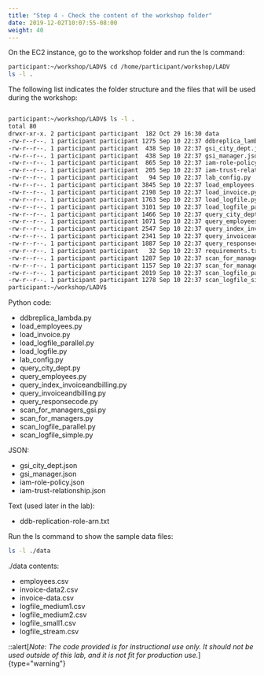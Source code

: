 ```yaml
---
title: "Step 4 - Check the content of the workshop folder"
date: 2019-12-02T10:07:55-08:00
weight: 40
---
```


On the EC2 instance, go to the workshop folder and run the ls command:

```bash
participant:~/workshop/LADV$ cd /home/participant/workshop/LADV
ls -l .
```

The following list indicates the folder structure and the files that will be used during the workshop:

```bash

participant:~/workshop/LADV$ ls -l .
total 80
drwxr-xr-x. 2 participant participant  182 Oct 29 16:30 data
-rw-r--r--. 1 participant participant 1275 Sep 10 22:37 ddbreplica_lambda.py
-rw-r--r--. 1 participant participant  438 Sep 10 22:37 gsi_city_dept.json
-rw-r--r--. 1 participant participant  438 Sep 10 22:37 gsi_manager.json
-rw-r--r--. 1 participant participant  865 Sep 10 22:37 iam-role-policy.json
-rw-r--r--. 1 participant participant  205 Sep 10 22:37 iam-trust-relationship.json
-rw-r--r--. 1 participant participant   94 Sep 10 22:37 lab_config.py
-rw-r--r--. 1 participant participant 3845 Sep 10 22:37 load_employees.py
-rw-r--r--. 1 participant participant 2198 Sep 10 22:37 load_invoice.py
-rw-r--r--. 1 participant participant 1763 Sep 10 22:37 load_logfile.py
-rw-r--r--. 1 participant participant 3101 Sep 10 22:37 load_logfile_parallel.py
-rw-r--r--. 1 participant participant 1466 Sep 10 22:37 query_city_dept.py
-rw-r--r--. 1 participant participant 1071 Sep 10 22:37 query_employees.py
-rw-r--r--. 1 participant participant 2547 Sep 10 22:37 query_index_invoiceandbilling.py
-rw-r--r--. 1 participant participant 2341 Sep 10 22:37 query_invoiceandbilling.py
-rw-r--r--. 1 participant participant 1887 Sep 10 22:37 query_responsecode.py
-rw-r--r--. 1 participant participant   32 Sep 10 22:37 requirements.txt
-rw-r--r--. 1 participant participant 1287 Sep 10 22:37 scan_for_managers.py
-rw-r--r--. 1 participant participant 1157 Sep 10 22:37 scan_for_managers_gsi.py
-rw-r--r--. 1 participant participant 2019 Sep 10 22:37 scan_logfile_parallel.py
-rw-r--r--. 1 participant participant 1278 Sep 10 22:37 scan_logfile_simple.py
participant:~/workshop/LADV$ 
```

Python code:

- ddbreplica_lambda.py
- load_employees.py
- load_invoice.py
- load_logfile_parallel.py
- load_logfile.py
- lab_config.py
- query_city_dept.py
- query_employees.py
- query_index_invoiceandbilling.py
- query_invoiceandbilling.py
- query_responsecode.py
- scan_for_managers_gsi.py
- scan_for_managers.py
- scan_logfile_parallel.py
- scan_logfile_simple.py

JSON:

- gsi_city_dept.json
- gsi_manager.json
- iam-role-policy.json
- iam-trust-relationship.json

Text (used later in the lab):

- ddb-replication-role-arn.txt

Run the ls command to show the sample data files:

```bash
ls -l ./data
```

./data contents:

- employees.csv
- invoice-data2.csv
- invoice-data.csv
- logfile_medium1.csv
- logfile_medium2.csv
- logfile_small1.csv
- logfile_stream.csv

::alert[_Note: The code provided is for instructional use only. It should not be used outside of this lab, and it is not fit for production use._]{type="warning"}
